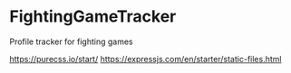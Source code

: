 # FightingGameTracker
Profile tracker for fighting games

https://purecss.io/start/
https://expressjs.com/en/starter/static-files.html